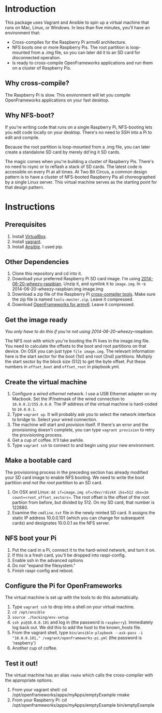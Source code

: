 # Introduction

This package uses Vagrant and Ansible to spin up a virtual machine that runs on Mac, Linux, or Windows.  In less than five minutes, you'll have an environment that:

- Cross-compiles for the Raspberry Pi armv6l architecture.
- NFS boots one or more Raspberry Pis.  The root partition is loop-mounted from a .img file, so you can later dd it to an SD card for disconnected operation.
- Is ready to cross-compile OpenFrameworks applications and run them on a cluster of Raspberry Pis.

## Why cross-compile?

The Raspberry Pi is slow.  This environment will let you compile OpenFrameworks applications on your fast desktop.

## Why NFS-boot?

If you're writing code that runs on a single Raspberry Pi, NFS-booting lets you edit code locally on your desktop.  There's no need to SSH into a Pi to edit and compile.

Because the root partition is loop-mounted from a .img file, you can later create a standalone SD card by merely dd'ing it SD cards.

The magic comes when you're building a cluster of Raspberry Pis.  There's no need to rsync or to reflash a stack of SD cards.  The latest code is accessible on every Pi at all times.  At Two Bit Circus, a common design pattern is to have a cluster of NFS-booted Raspberry Pis all choreographed by a single Linux server.  This virtual machine serves as the starting point for that design pattern.

# Instructions

## Prerequisites

1. Install [VirtualBox](https://www.virtualbox.org/).
1. Install [vagrant](http://www.vagrantup.com/).
1. Install [Ansible](http://ansible.com).  I used pip.

## Other Dependencies
1. Clone this repository and cd into it.
1. Download your preferred Raspberry Pi SD card image.  I'm using [2014-06-20-wheezy-raspbian](http://downloads.raspberrypi.org/raspbian_latest).  Unzip it, and symlink it to `image.img`.
    ln -s 2014-06-20-wheezy-raspbian.img image.img
1. Download a zip file of the Raspberry Pi [cross-compiler tools](https://github.com/raspberrypi/tools/archive/master.zip).  Make sure the zip file is named `tools-master.zip`.  Leave it compressed.
1. Download [OpenFrameworks for armv6](http://www.openframeworks.cc/versions/v0.8.1/of_v0.8.1_linuxarmv6l_release.tar.gz).  Leave it compressed.

## Get the image ready
_You only have to do this if you're not using 2014-06-20-wheezy-raspbian._

The NFS root with which you're booting the Pi lives in the image.img file.  You need to calculate the offsets to the boot and root partitions on that device.  On OSX you can just type `file image.img`.  The relevant information here is the start sector for the boot (1st) and root (2nd) partitions.  Multiply the start sector by the block size (512) to get the byte offset.  Put these numbers in `offset_boot` and `offset_root` in playbook.yml.

## Create the virtual machine

1. Configure a _wired ethernet_ network.  I use a USB Ethernet adapter on my Macbook.  Set the IP/netmask of the wired connection to `10.0.0.2/255.0.0.0`.  The IP address of the virtual machine is hard-coded to `10.0.0.1`.
1. Type `vagrant up`.  It will probably ask you to select the network interface to bridge to.  Select your wired connection.
1. The machine will start and provision itself.  If there's an error and the provisioning doesn't complete, you can type `vagrant provision` to retry the provisioning process.
1. Get a cup of coffee.  It'll take awhile.
1. Type `vagrant ssh` to connect to and begin using your new environment.

## Make a bootable card

The provisioning process in the preceding section has already modified your SD card image to enable NFS booting.  We need to write the boot partition _and not the root partition_ to an SD card.

1. On OSX and Linux: `dd if=image.img of=/dev/rdiskX ibs=512 obs=1m count=<root_offset_sectors>`.  The root offset is the offset of the root partiion from before, but divided by 512.  On my SD card, that number is 122880.
1. Examine the `cmdline.txt` file in the newly minted SD card.  It assigns the static IP address 10.0.0.101 (which you can change for subsequent cards) and designates 10.0.0.1 as the NFS server.

## NFS boot your Pi

1. Put the card in a Pi, connect it to the hard-wired network, and turn it on.
1. If this is a fresh card, you'll be dropped into raspi-config.
  1. Enable ssh in the advanced options
  1. Do _not_ "expand the filesystem."
1. Finish raspi-config and reboot.

## Configure the Pi for OpenFrameworks

The virtual machine is set up with the tools to do this automatically. 

1. Type `vagrant ssh` to drop into a shell on your virtual machine.
1. `cd /opt/ansible`
1. `source ./hacking/env-setup`
1. `ssh pi@10.0.0.101` and log in (the password is `raspberry`).  Immediately log back out. We did this to add the host to the known_hosts file.
1. From the vagrant shell, type `bin/ansible-playbook --ask-pass -i "10.0.0.101," /vagrant/openframeworks-pi.yml` (the password is 'raspberry')  
1. Another cup of coffee.

## Test it out!

The virtual machine has an alias `rmake` which calls the cross-compiler with the appropriate options.
1. From your vagrant shell:
    cd /opt/openframeworks/apps/myApps/emptyExample
    rmake
1. From your Raspberry Pi:
    cd /opt/openframeworks/apps/myApps/emptyExample
    bin/emptyExample








